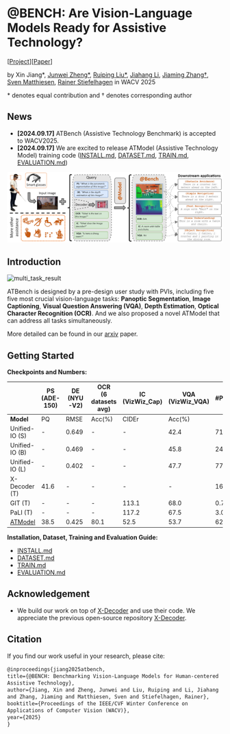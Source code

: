 # @BENCH: Are Vision-Language Models Ready for Assistive Technology?
\[[Project](https://junweizheng93.github.io/publications/ATBench/ATBench.html)\]\[[Paper](---)\]

by Xin Jiang*, [Junwei Zheng*](https://junweizheng93.github.io/), [Ruiping Liu*](https://scholar.google.com/citations?user=tJYUHDgAAAAJ&hl=zh-CN), [Jiahang Li](https://www.researchgate.net/profile/Jiahang-Li), [Jiaming Zhang&dagger;](https://jamycheung.github.io/), [Sven Matthiesen](https://scholar.google.com/citations?user=75P3ny0AAAAJ&hl=de), [Rainer Stiefelhagen](https://scholar.google.com/citations?user=SFCOJxMAAAAJ&hl=en) in WACV 2025

\* denotes equal contribution and &dagger; denotes corresponding author 

## News

* **[2024.09.17]** ATBench (Assistive Technology Benchmark) is accepted to WACV2025.
* **[2024.09.17]** We are excited to release ATModel (Assistive Technology Model) training code ([INSTALL.md](asset/INSTALL.md), [DATASET.md](asset/DATASET.md), [TRAIN.md](asset/TRAIN.md), [EVALUATION.md](asset/EVALUATION.md))

<!-- <p align="center">
  <img src="/images/pipeline.png" width="90%" height="90%">
</p> -->
![pipeline](/images/pipeline.png)

## Introduction

![multi_task_result](/images/multi_task_result.png)

ATBench is designed by a pre-design user study with PVIs, including five five most crucial vision-language tasks: **Panoptic Segmentation**, **Image Captioning**, **Visual Question Answering (VQA)**, **Depth Estimation**, **Optical Character Recognition (OCR)**. And we also proposed a novel
ATModel that can address all tasks simultaneously.

More detailed can be found in our [arxiv](-------) paper.

## Getting Started
**Checkpoints and Numbers:**

|                 | PS<br/>(ADE-150) | DE<br/>(NYU-V2) | OCR<br/>(6 datasets avg) | IC<br/>(VizWiz_Cap) | VQA<br/>(VizWiz_VQA) | #Params |
|-----------------|------------------|-----------------|--------------------------|---------------------|----------------------|---------|
| **Model**       | PQ               | RMSE            | Acc(%)                   | CIDEr               | Acc(%)               |         | 
| Unified-IO (S)  | -                | 0.649           | -                        | -                   | 42.4                 | 71M     | 
| Unified-IO (B)  | -                | 0.469           | -                        | -                   | 45.8                 | 241M    | 
| Unified-IO (L)  | -                | 0.402           | -                        | -                   | 47.7                 | 776M    | 
| X-Decoder (T)   | 41.6             | -               | -                        | -                   | -                    | 164M    | 
| GIT (T)         | -                | -               | -                        | 113.1               | 68.0                 | 0.7B    | 
| PaLI (T)        | -                |  -              | -                        | 117.2               | 67.5                 | 3.0B    | 
| [ATModel](http:) | 38.5             | 0.425           | 80.1                     | 52.5                | 53.7                 | 62M     | 

**Installation, Dataset, Training and Evaluation Guide:**
* [INSTALL.md](asset/INSTALL.md)
* [DATASET.md](asset/DATASET.md)
* [TRAIN.md](asset/TRAIN.md)
* [EVALUATION.md](asset/EVALUATION.md)

## Acknowledgement
* We build our work on top of [X-Decoder](https://github.com/microsoft/X-Decoder) and use their code. We appreciate the previous open-source repository [X-Decoder](https://github.com/microsoft/X-Decoder).

## Citation
If you find our work useful in your research, please cite:
```
@inproceedings{jiang2025atbench,
title={@BENCH: Benchmarking Vision-Language Models for Human-centered Assistive Technology},
author={Jiang, Xin and Zheng, Junwei and Liu, Ruiping and Li, Jiahang and Zhang, Jiaming and Matthiesen, Sven and Stiefelhagen, Rainer},
booktitle={Proceedings of the IEEE/CVF Winter Conference on Applications of Computer Vision (WACV)},
year={2025}
}
```
